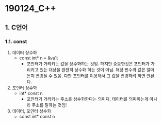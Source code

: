 # 190124_C++

## 1. C언어

### 1.1. const

1. 데이터 상수화
   - const int* n = &va1;
     - 포인터가 가리키는 값을 상수화하는 것임. 하지만 중요한것은 포인터가 가리키고 있는 대상을 완전히 상수화 하는 것이 아님. 해당 변수의 값은 얼마든지 변경될 수 있음. 다만 포인터를 이용해서 그 값을 변경하려 하면 안된다.
2. 포인터 상수화
   - int* const n
     - 포인터가 가리키는 주소를 상수화한다는 의미다. 데이터를 의미하는게 아니라 주소를 말하는 것임!
3. 데이터, 포인터 상수화
   - const int* const n

